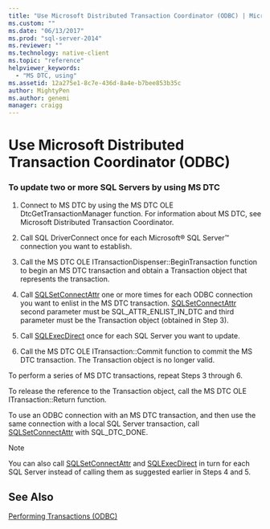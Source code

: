 ```yaml
---
title: "Use Microsoft Distributed Transaction Coordinator (ODBC) | Microsoft Docs"
ms.custom: ""
ms.date: "06/13/2017"
ms.prod: "sql-server-2014"
ms.reviewer: ""
ms.technology: native-client
ms.topic: "reference"
helpviewer_keywords: 
  - "MS DTC, using"
ms.assetid: 12a275e1-8c7e-436d-8a4e-b7bee853b35c
author: MightyPen
ms.author: genemi
manager: craigg
---
```

# Use Microsoft Distributed Transaction Coordinator (ODBC)
    
### To update two or more SQL Servers by using MS DTC  
  
1.  Connect to MS DTC by using the MS DTC OLE DtcGetTransactionManager function. For information about MS DTC, see Microsoft Distributed Transaction Coordinator.  
  
2.  Call SQL DriverConnect once for each Microsoft® SQL Server™ connection you want to establish.  
  
3.  Call the MS DTC OLE ITransactionDispenser::BeginTransaction function to begin an MS DTC transaction and obtain a Transaction object that represents the transaction.  
  
4.  Call [SQLSetConnectAttr](../native-client-odbc-api/sqlsetconnectattr.md) one or more times for each ODBC connection you want to enlist in the MS DTC transaction. [SQLSetConnectAttr](../native-client-odbc-api/sqlsetconnectattr.md) second parameter must be SQL_ATTR_ENLIST_IN_DTC and third parameter must be the Transaction object (obtained in Step 3).  
  
5.  Call [SQLExecDirect](http://go.microsoft.com/fwlink/?LinkId=58399) once for each SQL Server you want to update.  
  
6.  Call the MS DTC OLE ITransaction::Commit function to commit the MS DTC transaction. The Transaction object is no longer valid.  
  
 To perform a series of MS DTC transactions, repeat Steps 3 through 6.  
  
 To release the reference to the Transaction object, call the MS DTC OLE ITransaction::Return function.  
  
 To use an ODBC connection with an MS DTC transaction, and then use the same connection with a local SQL Server transaction, call [SQLSetConnectAttr](../native-client-odbc-api/sqlsetconnectattr.md) with SQL_DTC_DONE.  
  
> [!NOTE]  
>  You can also call [SQLSetConnectAttr](../native-client-odbc-api/sqlsetconnectattr.md) and [SQLExecDirect](http://go.microsoft.com/fwlink/?LinkId=58399) in turn for each SQL Server instead of calling them as suggested earlier in Steps 4 and 5.  
  
## See Also  
 [Performing Transactions &#40;ODBC&#41;](../../database-engine/dev-guide/performing-transactions-odbc.md)  
  
  

